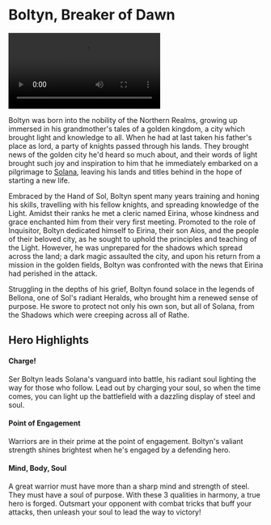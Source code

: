 # Boltyn, Breaker of Dawn

<video controls autoplay loop playsinline>
  <source src="https://media.githubusercontent.com/media/nathaneastwood/fablore/main/src/heroes-of-rathe/media/boltyn.mp4" type="video/mp4">
</video>

Boltyn was born into the nobility of the Northern Realms, growing up immersed in his grandmother's tales of a golden kingdom, a city which brought light and knowledge to all. When he had at last taken his father's place as lord, a party of knights passed through his lands. They brought news of the golden city he'd heard so much about, and their words of light brought such joy and inspiration to him that he immediately embarked on a pilgrimage to [Solana](https://legendarystories.net/world-of-rathe/solana/solana.html), leaving his lands and titles behind in the hope of starting a new life.

Embraced by the Hand of Sol, Boltyn spent many years training and honing his skills, travelling with his fellow knights, and spreading knowledge of the Light. Amidst their ranks he met a cleric named Eirina, whose kindness and grace enchanted him from their very first meeting. Promoted to the role of Inquisitor, Boltyn dedicated himself to Eirina, their son Aios, and the people of their beloved city, as he sought to uphold the principles and teaching of the Light. However, he was unprepared for the shadows which spread across the land; a dark magic assaulted the city, and upon his return from a mission in the golden fields, Boltyn was confronted with the news that Eirina had perished in the attack.

Struggling in the depths of his grief, Boltyn found solace in the legends of Bellona, one of Sol's radiant Heralds, who brought him a renewed sense of purpose. He swore to protect not only his own son, but all of Solana, from the Shadows which were creeping across all of Rathe.

## Hero Highlights

#### Charge!

Ser Boltyn leads Solana's vanguard into battle, his radiant soul lighting the way for those who follow. Lead out by charging your soul, so when the time comes, you can light up the battlefield with a dazzling display of steel and soul.

#### Point of Engagement

Warriors are in their prime at the point of engagement. Boltyn's valiant strength shines brightest when he's engaged by a defending hero.

#### Mind, Body, Soul

A great warrior must have more than a sharp mind and strength of steel. They must have a soul of purpose. With these 3 qualities in harmony, a true hero is forged. Outsmart your opponent with combat tricks that buff your attacks, then unleash your soul to lead the way to victory!
